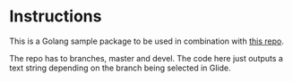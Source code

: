 # Instructions

This is a Golang sample package to be used in combination with [this repo](https://github.com/sh3lld00m/glide-test).

The repo has to branches, master and devel. The code here just outputs a text string depending on the branch being selected in Glide.

